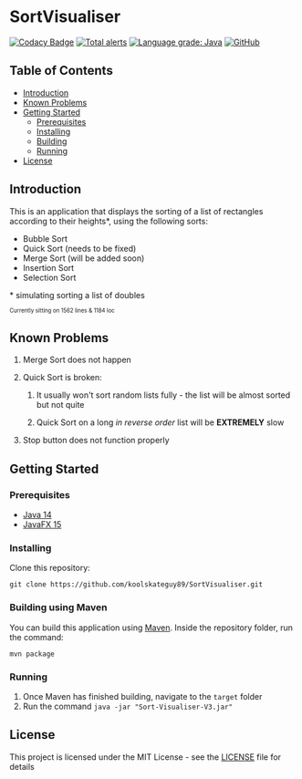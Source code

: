 # SortVisualiser

[![Codacy Badge](https://app.codacy.com/project/badge/Grade/7f1307d0b35e4fa48c793b57a9c4217d)](https://www.codacy.com/gh/koolskateguy89/SortVisualiser/dashboard?utm_source=github.com&amp;utm_medium=referral&amp;utm_content=koolskateguy89/SortVisualiser&amp;utm_campaign=Badge_Grade)
[![Total alerts](https://img.shields.io/lgtm/alerts/g/koolskateguy89/SortVisualiser.svg?logo=lgtm&logoWidth=18)](https://lgtm.com/projects/g/koolskateguy89/SortVisualiser/alerts/)
[![Language grade: Java](https://img.shields.io/lgtm/grade/java/g/koolskateguy89/SortVisualiser.svg?logo=lgtm&logoWidth=18)](https://lgtm.com/projects/g/koolskateguy89/SortVisualiser/context:java)
[![GitHub](https://img.shields.io/github/license/koolskateguy89/SortVisualiser)](LICENSE)

## Table of Contents

- [Introduction](#introduction)
- [Known Problems](#known-problems)
- [Getting Started](#getting-started)
    - [Prerequisites](#prerequisites)
    - [Installing](#installing)
    - [Building](#building-using-maven)
    - [Running](#running)
- [License](#license)

## Introduction

This is an application that displays the sorting of a list of rectangles according to their heights*, using the following sorts:
- Bubble Sort
- Quick Sort (needs to be fixed)
- Merge Sort (will be added soon)
- Insertion Sort
- Selection Sort

\* simulating sorting a list of doubles

<sub><sup>
Currently sitting on 1562 lines & 1184 loc
</sup></sub>

## Known Problems

1. Merge Sort does not happen

2. Quick Sort is broken:
    1. It usually won't sort random lists fully - the list will be almost sorted but not quite

    2. Quick Sort on a long _in reverse order_ list will be **EXTREMELY** slow

3. Stop button does not function properly

## Getting Started

### Prerequisites

-  [Java 14](https://www.oracle.com/uk/java/technologies/javase-downloads.html)
-  [JavaFX 15](https://openjfx.io/)

### Installing

Clone this repository:
```
git clone https://github.com/koolskateguy89/SortVisualiser.git
```

### Building using Maven

You can build this application using [Maven](https://maven.apache.org). Inside the repository folder, run the command:
```
mvn package
```

### Running

1. Once Maven has finished building, navigate to the `target` folder
2. Run the command `java -jar "Sort-Visualiser-V3.jar"`

## License

This project is licensed under the MIT License - see the [LICENSE](LICENSE) file for details
